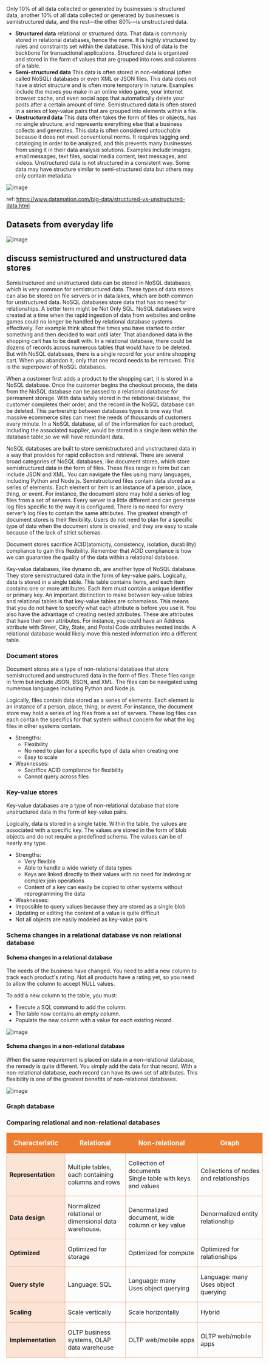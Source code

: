 Only 10% of all data collected or generated by businesses is structured data, another 10% of all data collected or generated by businesses is semistructured data, and the rest—the other 80%—is unstructured data.

- **Structured data**
relational or structured data. That data is commonly stored in relational databases, hence the name. It is highly structured by rules and constraints set within the database. 
This kind of data is the backbone for transactional applications. Structured data is organized and stored in the form of values that are grouped into rows and columns of a table.
- **Semi-structured data**
This data is often stored in non-relational (often called NoSQL) databases or even XML or JSON files. This data does not have a strict structure and is often more temporary 
in nature. Examples include the moves you make in an online video game, your internet browser cache, and even social apps that automatically delete your posts after a certain
amount of time. Semistructured data is often stored in a series of key-value pairs that are grouped into elements within a file.
- **Unstructured data**
This data often takes the form of files or objects, has no single structure, and represents everything else that a business collects and generates. This data is often considered
untouchable because it does not meet conventional norms. It requires tagging and cataloging in order to be analyzed, and this prevents many businesses from using it in their data
analysis solutions. Examples include images, email messages, text files, social media content, text messages, and videos. Unstructured data is not structured in a consistent way. Some data may have structure similar to semi-structured data but others may only contain metadata.

![image](https://user-images.githubusercontent.com/52529498/141729500-b1b91c1b-dee5-49b6-aeb4-455c04c89d90.png)

ref: https://www.datamation.com/big-data/structured-vs-unstructured-data.html

## Datasets from everyday life
![image](https://user-images.githubusercontent.com/52529498/141729744-a1a748fa-3c4a-4793-9834-8ffa72d0f500.png)


## discuss semistructured and unstructured data stores
Semistructured and unstructured data can be stored in NoSQL databases, which is very common for semistructured data. These types of data stores can also be stored on file servers or in data lakes, which are both common for unstructured data. NoSQL databases store data that has no need for relationships. A better term might be Not Only SQL. NoSQL databases were created at a time when the rapid ingestion of data from websites and online games could no longer be handled by relational database systems effectively. For example  think about the times you have started to order something and then decided to wait until later. That abandoned data in the shopping cart has to be dealt with. In a relational database, there could be dozens of records across numerous tables that would have to be deleted. But with NoSQL databases, there is a single record for your entire shopping cart. When you abandon it, only that one record needs to be removed. This is the superpower of NoSQL databases.

When a customer first adds a product to the shopping cart, it is stored in a NoSQL database. Once the customer begins the checkout process, the data from the NoSQL database can be passed to a relational database for permanent storage. With data safely stored in the relational database, the customer completes their order, and the record in the NoSQL database can be deleted. This partnership between databases types is one way that massive ecommerce sites can meet the needs of thousands of customers every minute. In a NoSQL database, all of the information for each product, including the associated supplier, would be stored in a single item within the database table,so  we will have redundant data.

NoSQL databases are built to store semistructured and unstructured data in a way that provides for rapid collection and retrieval. There are several broad categories of NoSQL databases, like document stores, which store semistructured data in the form of files. These files range in form but can include JSON and XML. You can navigate the files using many languages, including Python and Node.js. Semistructured files contain data stored as a series of elements. Each element or item is an instance of a person, place, thing, or event. For instance, the document store may hold a series of log files from a set of servers. Every server is a little different and can generate log files specific to the way it is configured. There is no need for every server’s log files to contain the same attributes. The greatest strength of document stores is their flexibility. Users do not need to plan for a specific type of data when the document store is created, and they are easy to scale because of the lack of strict schemas.

Document stores sacrifice ACID(atomicity, consistency, isolation, durability) compliance to gain this flexibility. Remember that ACID compliance is how we can guarantee the quality of the data within a relational database.

Key-value databases, like dynamo db, are another type of NoSQL database. They store semistructured data in the form of key-value pairs. Logically, data is stored in a single table. This table contains items, and each item contains one or more attributes. Each item must contain a unique identifier or primary key.
An important distinction to make between key-value tables and relational tables is that key-value tables are schemaless. This means that you do not have to specify what each attribute is before you use it. You also have the advantage of creating nested attributes. These are attributes that have their own attributes. For instance, you could have an Address attribute with Street, City, State, and Postal Code attributes nested inside. A relational database would likely move this nested information into a different table.

### Document stores
Document stores are a type of non-relational database that store semistructured and unstructured data in the form of files. These files range in form but include JSON, BSON, and XML. The files can be navigated using numerous languages including Python and Node.js.

Logically, files contain data stored as a series of elements. Each element is an instance of a person, place, thing, or event. For instance, the document store may hold a series of log files from a set of servers. These log files can each contain the specifics for that system without concern for what the log files in other systems contain.

- Strengths:
  - Flexibility
  - No need to plan for a specific type of data when creating one
  - Easy to scale
- Weaknesses:
  - Sacrifice ACID compliance for flexibility
  - Cannot query across files

### Key-value stores
Key-value databases are a type of non-relational database that store unstructured data in the form of key-value pairs.

Logically, data is stored in a single table. Within the table, the values are associated with a specific key. The values are stored in the form of blob objects and do not require a predefined schema. The values can be of nearly any type.

- Strengths: 
  - Very flexible
  - Able to handle a wide variety of data types
  - Keys are linked directly to their values with no need for indexing or complex join operations
  - Content of a key can easily be copied to other systems without reprogramming the data
- Weaknesses: 
 - Impossible to query values because they are stored as a single blob
 - Updating or editing the content of a value is quite difficult
 - Not all objects are easily modeled as key-value pairs

### Schema changes in a relational database vs non relational database

#### Schema changes in a relational database
The needs of the business have changed. You need to add a new column to track each product's rating. Not all products have a rating yet, so you need to allow the column to accept NULL values.

To add a new column to the table, you must:
- Execute a SQL command to add the column.
- The table now contains an empty column.
- Populate the new column with a value for each existing record.

![image](https://user-images.githubusercontent.com/52529498/141931571-e27a5712-e36f-473a-ae66-979374e0d731.png)

#### Schema changes in a non-relational database
When the same requirement is placed on data in a non-relational database, the remedy is quite different. You simply add the data for that record.
With a non-relational database, each record can have its own set of attributes. This flexibility is one of the greatest benefits of non-relational databases.

![image](https://user-images.githubusercontent.com/52529498/141931722-c0c69fdc-5dc6-484c-b2df-5daedebfb6ba.png)

### Graph database


### Comparing relational and non-relational databases
<table style="width:506.05pt;border-collapse:collapse;border:none;"><tbody><tr><td style="width:107.75pt;border:solid #ED7D31 1.0pt;border-right:none;background:#ED7D31;padding:0in 5.4pt 0in 5.4pt;height:22.0pt;"><p style="text-align:center;"><strong><span style="color:rgb(255, 255, 255);font-size:17px;">Characteristic</span></strong></p></td><td style="width:121.25pt;border-top:solid #ED7D31 1.0pt;border-left:none;border-bottom:solid #ED7D31 1.0pt;border-right:none;background:#ED7D31;padding:0in 5.4pt 0in 5.4pt;height:22.0pt;"><p style="text-align:center;"><span style="font-size:17px;"><span style="color:rgb(255, 255, 255);"><strong>Relational</strong></span></span></p></td><td style="width:148.5pt;border-top:solid #ED7D31 1.0pt;border-left:none;border-bottom:solid #ED7D31 1.0pt;border-right:none;background:#ED7D31;padding:0in 5.4pt 0in 5.4pt;height:22.0pt;"><p style="text-align:center;"><span style="font-size:17px;"><span style="color:rgb(255, 255, 255);"><strong>Non-relational</strong></span></span></p></td><td style="width:128.55pt;border:solid #ED7D31 1.0pt;border-left:none;background:#ED7D31;padding:0in 5.4pt 0in 5.4pt;height:22.0pt;"><p style="text-align:center;"><strong><span style="color:rgb(255, 255, 255);font-size:17px;">Graph</span></strong></p></td></tr><tr><td style="width:107.75pt;border:solid #F4B083 1.0pt;border-top:none;background:#FBE4D5;padding:0in 5.4pt 0in 5.4pt;height:.2in;"><p><strong>Representation</strong></p></td><td style="width:121.25pt;border-top:none;border-left:none;border-bottom:solid #F4B083 1.0pt;border-right:solid #F4B083 1.0pt;padding:0in 5.4pt 0in 5.4pt;height:.2in;"><p>Multiple tables, each containing columns and rows</p></td><td style="width:148.5pt;border-top:none;border-left:none;border-bottom:solid #F4B083 1.0pt;border-right:solid #F4B083 1.0pt;padding:0in 5.4pt 0in 5.4pt;height:.2in;"><p>Collection of documents<br>Single table with keys and values</p></td><td style="width:128.55pt;border-top:none;border-left:none;border-bottom:solid #F4B083 1.0pt;border-right:solid #F4B083 1.0pt;padding:0in 5.4pt 0in 5.4pt;height:.2in;"><p>Collections of nodes and relationships</p></td></tr><tr><td style="width:107.75pt;border:solid #F4B083 1.0pt;border-top:none;background:#FBE4D5;padding:0in 5.4pt 0in 5.4pt;height:.2in;"><p><strong>Data&nbsp;</strong><strong>design</strong></p></td><td style="width:121.25pt;border-top:none;border-left:none;border-bottom:solid #F4B083 1.0pt;border-right:solid #F4B083 1.0pt;padding:0in 5.4pt 0in 5.4pt;height:.2in;"><p>Normalized relational or dimensional data warehouse.</p></td><td style="width:148.5pt;border-top:none;border-left:none;border-bottom:solid #F4B083 1.0pt;border-right:solid #F4B083 1.0pt;padding:0in 5.4pt 0in 5.4pt;height:.2in;"><p>Denormalized document, wide column or key value</p></td><td style="width:128.55pt;border-top:none;border-left:none;border-bottom:solid #F4B083 1.0pt;border-right:solid #F4B083 1.0pt;padding:0in 5.4pt 0in 5.4pt;height:.2in;"><p>Denormalized entity relationship</p></td></tr><tr><td style="width:107.75pt;border:solid #F4B083 1.0pt;border-top:none;background:#FBE4D5;padding:0in 5.4pt 0in 5.4pt;height:.2in;"><p><strong>Optimized</strong></p></td><td style="width:121.25pt;border-top:none;border-left:none;border-bottom:solid #F4B083 1.0pt;border-right:solid #F4B083 1.0pt;padding:0in 5.4pt 0in 5.4pt;height:.2in;"><p>Optimized for storage</p></td><td style="width:148.5pt;border-top:none;border-left:none;border-bottom:solid #F4B083 1.0pt;border-right:solid #F4B083 1.0pt;padding:0in 5.4pt 0in 5.4pt;height:.2in;"><p>Optimized for compute</p></td><td style="width:128.55pt;border-top:none;border-left:none;border-bottom:solid #F4B083 1.0pt;border-right:solid #F4B083 1.0pt;padding:0in 5.4pt 0in 5.4pt;height:.2in;"><p>Optimized for relationships</p></td></tr><tr><td style="width:107.75pt;border:solid #F4B083 1.0pt;border-top:none;background:#FBE4D5;padding:0in 5.4pt 0in 5.4pt;height:.2in;"><p><strong>Query&nbsp;</strong><strong>style</strong></p></td><td style="width:121.25pt;border-top:none;border-left:none;border-bottom:solid #F4B083 1.0pt;border-right:solid #F4B083 1.0pt;padding:0in 5.4pt 0in 5.4pt;height:.2in;"><p>Language: SQL</p></td><td style="width:148.5pt;border-top:none;border-left:none;border-bottom:solid #F4B083 1.0pt;border-right:solid #F4B083 1.0pt;padding:0in 5.4pt 0in 5.4pt;height:.2in;"><p>Language: many<br>Uses object querying</p></td><td style="width:128.55pt;border-top:none;border-left:none;border-bottom:solid #F4B083 1.0pt;border-right:solid #F4B083 1.0pt;padding:0in 5.4pt 0in 5.4pt;height:.2in;"><p>Language: many<br>Uses object querying</p></td></tr><tr><td style="width:107.75pt;border:solid #F4B083 1.0pt;border-top:none;background:#FBE4D5;padding:0in 5.4pt 0in 5.4pt;height:.2in;"><p><strong>Scaling</strong></p></td><td style="width:121.25pt;border-top:none;border-left:none;border-bottom:solid #F4B083 1.0pt;border-right:solid #F4B083 1.0pt;padding:0in 5.4pt 0in 5.4pt;height:.2in;"><p>Scale vertically</p></td><td style="width:148.5pt;border-top:none;border-left:none;border-bottom:solid #F4B083 1.0pt;border-right:solid #F4B083 1.0pt;padding:0in 5.4pt 0in 5.4pt;height:.2in;"><p>Scale horizontally</p></td><td style="width:128.55pt;border-top:none;border-left:none;border-bottom:solid #F4B083 1.0pt;border-right:solid #F4B083 1.0pt;padding:0in 5.4pt 0in 5.4pt;height:.2in;"><p>Hybrid</p></td></tr><tr><td style="width:107.75pt;border:solid #F4B083 1.0pt;border-top:none;background:#FBE4D5;padding:0in 5.4pt 0in 5.4pt;height:.2in;"><p><strong>Implementation</strong></p></td><td style="width:121.25pt;border-top:none;border-left:none;border-bottom:solid #F4B083 1.0pt;border-right:solid #F4B083 1.0pt;padding:0in 5.4pt 0in 5.4pt;height:.2in;"><p>OLTP business systems, OLAP data warehouse</p></td><td style="width:148.5pt;border-top:none;border-left:none;border-bottom:solid #F4B083 1.0pt;border-right:solid #F4B083 1.0pt;padding:0in 5.4pt 0in 5.4pt;height:.2in;"><p>OLTP web/mobile apps</p></td><td style="width:128.55pt;border-top:none;border-left:none;border-bottom:solid #F4B083 1.0pt;border-right:solid #F4B083 1.0pt;padding:0in 5.4pt 0in 5.4pt;height:.2in;"><p>OLTP web/mobile apps</p></td></tr></tbody></table>









